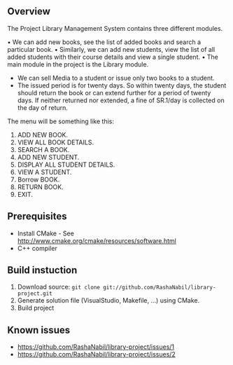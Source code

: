 
Overview
--------

The Project Library Management System contains three different modules.
		
•	We can add new books, see the list of added books and search a particular book.
•	Similarly, we can add new students, view the list of all added students with their course details and view a single student.
•	The main module in the project is the Library module.
- We can sell Media to a student or issue only two books to a student.
- The issued period is for twenty days. So within twenty days, the student should return the book or can extend further for a period of twenty days. If neither returned nor extended, a fine of SR.1/day is collected on the day of return.


The menu will be something like this: 

1.	ADD NEW BOOK.
2.	VIEW ALL BOOK DETAILS.
3.	SEARCH A BOOK.
4.	ADD NEW STUDENT.
5.	DISPLAY ALL STUDENT DETAILS. 
6.	VIEW A STUDENT. 
7.	Borrow BOOK.
8.	RETURN BOOK.
9.	EXIT.

Prerequisites
-------------

* Install CMake - See http://www.cmake.org/cmake/resources/software.html
* C++ compiler

Build instuction
----------------

1. Download source: `git clone git://github.com/RashaNabil/library-project.git`
2. Generate solution file (VisualStudio, Makefile, ...) using CMake.
3. Build project

Known issues
------------

* https://github.com/RashaNabil/library-project/issues/1
* https://github.com/RashaNabil/library-project/issues/2

